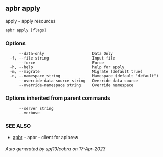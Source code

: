 ## apbr apply

apply - apply resources

```
apbr apply [flags]
```

### Options

```
      --data-only                     Data Only
  -f, --file string                   Input file
      --force                         Force
  -h, --help                          help for apply
  -m, --migrate                       Migrate (default true)
  -n, --namespace string              Namespace (default "default")
      --override-data-source string   Override data source
      --override-namespace string     Override namespace
```

### Options inherited from parent commands

```
      --server string   
      --verbose         
```

### SEE ALSO

* [apbr](apbr.md)	 - apbr - client for apibrew

###### Auto generated by spf13/cobra on 17-Apr-2023
